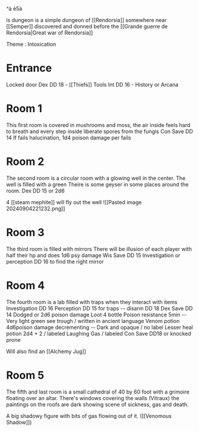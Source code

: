 ^à
è5à

is dungeon is a simple dungeon of [[Rendorsia]] somewhere near [[Semper]] discovered and donned before the [[Grande guerre de Rendorsia|Great war of Rendorsia]]  

Theme : Intoxication

# Entrance  
Locked door
	Dex DD 18 - [[Thiefs]] Tools
	Int   DD 16 - History or Arcana

# Room 1
This first room is covered in mushrooms and moss, the air inside feels hard to breath and every step inside liberate spores from the fungis 
Con Save DD 14
If fails halucination, 1d4 poison damage per fails

# Room 2
The second room is a circular room with a glowing well in the center. The well is filled with a green  Theire is some geyser in some places around the room. 
Dex DD 15 or 2d6

4 [[steam mephite]] will fly out the well
![[Pasted image 20240904221232.png]]

# Room 3 
The third room is filled with mirrors
There will be illusion of each player with half their hp and does 1d6 psy damage
Wis Save DD 15 
Investigation or perception DD 16 to find the right mirror

# Room 4 
The fourth room is a lab filled with traps when they interact with items
Investigation DD 16
Perception DD 15 for traps   -- disarm DD 18
Dex Save DD 14 Dodged or 2d6 poison damage
Loot 4 bottle
	Poison resistance 5min   -- Very light green  see trough / written in ancient language
	Venom potion   4d6poison damage decrementing -- Dark and opaque / no label
	Lesser heal potion 2d4 + 2 / labeled
	Laughing Gas / labeled   Con Save DD18 or knocked prone 

Will also find an [[Alchemy Jug]]
# Room 5
The fifth and last room is a small cathedral of 40 by 60 foot with a grimoire floating over an altar.
There's windows covering the walls (Vitraux) the paintings on the roofs are dark showing scene of sickness, gas and death.

A big shadowy figure with bits of gas flowing out of it. ([[Venomous Shadow]])

